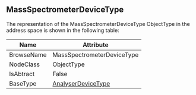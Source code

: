 <!-- objecttype -->
## MassSpectrometerDeviceType
The representation of the MassSpectrometerDeviceType ObjectType in the address space is shown in the following table:  

|Name|Attribute|
|---|---|
|BrowseName|MassSpectrometerDeviceType|
|NodeClass|ObjectType|
|IsAbtract|False|
|BaseType|[AnalyserDeviceType](../../ObjectTypes/AnalyserDeviceType/readme.md)|


